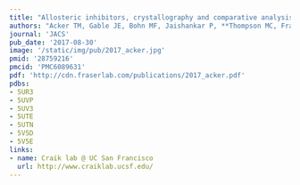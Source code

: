 ```yaml
---
title: "Allosteric inhibitors, crystallography and comparative analysis reveal network of coordinated movement across human herpesvirus proteases"
authors: "Acker TM, Gable JE, Bohn MF, Jaishankar P, **Thompson MC, Fraser JS**, Renslo AR, Craik CS."
journal: 'JACS'
pub_date: '2017-08-30'
image: '/static/img/pub/2017_acker.jpg'
pmid: '28759216'
pmcid: 'PMC6089631'
pdf: 'http://cdn.fraserlab.com/publications/2017_acker.pdf'
pdbs:
- 5UR3
- 5UVP
- 5UV3
- 5UTE
- 5UTN
- 5V5D
- 5V5E
links:
- name: Craik lab @ UC San Francisco
  url: http://www.craiklab.ucsf.edu/
---
```


